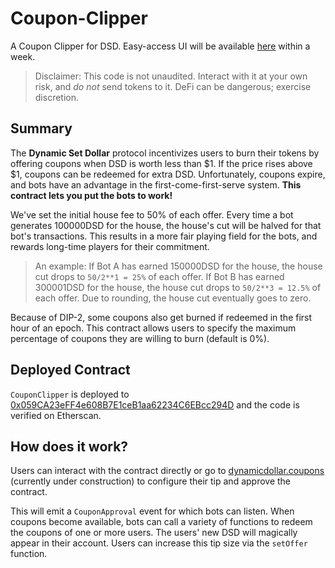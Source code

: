 # Coupon-Clipper
A Coupon Clipper for DSD. Easy-access UI will be available [here](https://dynamicdollar.coupons/)
within a week.

> Disclaimer: This code is not unaudited. Interact with it at your own risk,
and *do not* send tokens to it. DeFi can be dangerous; exercise discretion.

## Summary

The **Dynamic Set Dollar** protocol incentivizes users to burn their tokens
by offering coupons when DSD is worth less than $1. If the price rises
above $1, coupons can be redeemed for extra DSD. Unfortunately, coupons
expire, and bots have an advantage in the
first-come-first-serve system. **This contract lets you put the bots to
work!**

We've set the initial house fee to 50% of each offer. Every time a bot generates
100000DSD for the house, the house's cut will be halved for that bot's
transactions. This results in a more fair playing field for the bots, and
rewards long-time players for their commitment.

> An example: If Bot A has earned 150000DSD for the house, the house cut drops
to `50/2**1 = 25%` of each offer. If Bot B has earned 300001DSD for the house, the
house cut drops to `50/2**3 = 12.5%` of each offer. Due to rounding, the house
cut eventually goes to zero.

Because of DIP-2, some coupons also get burned if redeemed in the first hour of
an epoch. This contract allows users to specify the maximum percentage of coupons
they are willing to burn (default is 0%).

## Deployed Contract

`CouponClipper` is deployed to [0x059CA23eFF4e608B7E1ceB1aa62234C6EBcc294D](https://etherscan.io/address/0x059CA23eFF4e608B7E1ceB1aa62234C6EBcc294D)
and the code is verified on Etherscan.

## How does it work?

Users can interact with the contract directly or go to [dynamicdollar.coupons](https://dynamicdollar.coupons/)
(currently under construction) to configure their tip and approve the contract.

This will emit a `CouponApproval` event for which bots can listen. When
coupons become available, bots can call a variety of functions to redeem
the coupons of one or more users. The users' new DSD will magically appear
in their account. Users can increase this tip size via the `setOffer`
function.
